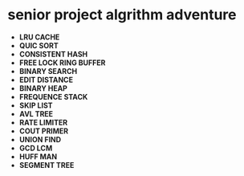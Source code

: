 # senior project algrithm adventure

- **LRU CACHE**
- **QUIC SORT**
- **CONSISTENT HASH**
- **FREE LOCK RING BUFFER**
- **BINARY SEARCH**
- **EDIT DISTANCE**
- **BINARY HEAP**
- **FREQUENCE STACK**
- **SKIP LIST**
- **AVL TREE**
- **RATE LIMITER**
- **COUT PRIMER**
- **UNION FIND**
- **GCD LCM**
- **HUFF MAN**
- **SEGMENT TREE**
